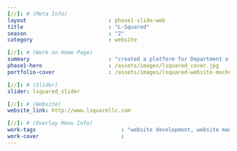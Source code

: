 ```yaml
---
[//]: # (Meta Info)
layout                          : phase1-slide-web
title 					        : "L-Squared"
season				            : "2"
category						: website

[//]: # (Work on Home Page)
summary                         : "created a platform for Department of Commerce Contractor, L-Squared to share their services and portfolio of work"
phase1-hero                     : /assets/images/lsquared_cover.jpg
portfolio-cover					: /assets/images/lsquared-website-mockup.jpg

[//]: # (Slider)
slider: lsquared_slider

[//]: # (Website)
website_link: http://www.lsquarellc.com

[//]: # (Overlay Menu Info)
work-tags 							: "website development, website management"
work-cover							:
---
```

